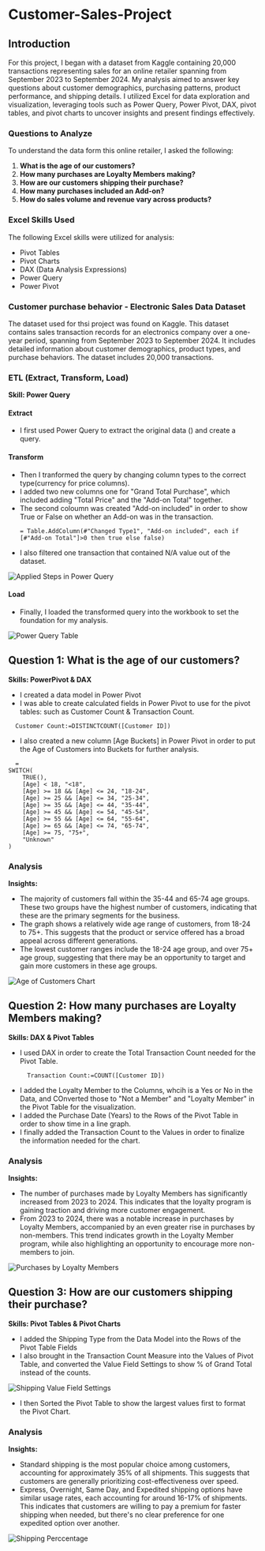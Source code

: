 # Customer-Sales-Project

## Introduction

For this project, I began with a dataset from Kaggle containing 20,000 transactions representing sales for an online retailer spanning from September 2023 to September 2024. My analysis aimed to answer key questions about customer demographics, purchasing patterns, product performance, and shipping details. I utilized Excel for data exploration and visualization, leveraging tools such as Power Query, Power Pivot, DAX, pivot tables, and pivot charts to uncover insights and present findings effectively.

### Questions to Analyze

To understand the data form this online retailer, I asked the following:

1. **What is the age of our customers?**
2. **How many purchases are Loyalty Members making?**
3. **How are our customers shipping their purchase?**
4. **How many purchases included an Add-on?**
5. **How do sales volume and revenue vary across products?**

### Excel Skills Used

The following Excel skills were utilized for analysis:

* Pivot Tables
* Pivot Charts
* DAX (Data Analysis Expressions)
* Power Query
* Power Pivot

### Customer purchase behavior - Electronic Sales Data Dataset

The dataset used for thsi project was found on Kaggle. This dataset contains sales transaction records for an electronics company over a one-year period, spanning from September 2023 to September 2024. It includes detailed information about customer demographics, product types, and purchase behaviors. The dataset includes 20,000 transactions.

### ETL (Extract, Transform, Load)
**Skill: Power Query**

#### Extract
* I first used Power Query to extract the original data () and create a query.

#### Transform
* Then I tranformed the query by changing column types to the correct type(currency for price columns).
* I added two new columns one for "Grand Total Purchase", which included adding "Total Price" and the "Add-on Total" together.
* The second coloumn was created "Add-on included" in order to show True or False on whether an Add-on was in the transaction.
  ```
  = Table.AddColumn(#"Changed Type1", "Add-on included", each if [#"Add-on Total"]>0 then true else false)
  ```
* I also filtered one transaction that contained N/A value out of the dataset.
  
![Applied Steps in Power Query](https://github.com/robbrody/Customer-Sales-Project/blob/main/images/Power_query_applied_steps.png)
  
#### Load
* Finally, I loaded the transformed query into the workbook to set the foundation for my analysis.

![Power Query Table](https://github.com/robbrody/Customer-Sales-Project/blob/main/images/Power_query_full.png)

## Question 1: **What is the age of our customers?**
**Skills: PowerPivot & DAX**

* I created a data model in Power Pivot
* I was able to create calculated fields in Power Pivot to use for the pivot tables: such as Customer Count & Transaction Count.
``` DAX
  Customer Count:=DISTINCTCOUNT([Customer ID])
```
* I also created a new column [Age Buckets] in Power Pivot in order to put the Age of Customers into Buckets for further analysis.
``` DAX
  = 
SWITCH(
    TRUE(),
    [Age] < 18, "<18",
    [Age] >= 18 && [Age] <= 24, "18-24",
    [Age] >= 25 && [Age] <= 34, "25-34",
    [Age] >= 35 && [Age] <= 44, "35-44",
    [Age] >= 45 && [Age] <= 54, "45-54",
    [Age] >= 55 && [Age] <= 64, "55-64",
    [Age] >= 65 && [Age] <= 74, "65-74",
    [Age] >= 75, "75+",
    "Unknown"
)
```
### Analysis
**Insights:**
* The majority of customers fall within the 35-44 and 65-74 age groups. These two groups have the highest number of customers, indicating that these are the primary segments for the business.
* The graph shows a relatively wide age range of customers, from 18-24 to 75+. This suggests that the product or service offered has a broad appeal across different generations.
* The lowest customer ranges include the 18-24 age group, and over 75+ age group, suggesting that there may be an opportunity to target and gain more customers in these age groups.

![Age of Customers Chart](https://github.com/robbrody/Customer-Sales-Project/blob/main/images/Age_of_customers.png)


## Question 2: **How many purchases are Loyalty Members making?**
**Skills: DAX & Pivot Tables**

* I used DAX in order to create the Total Transaction Count needed for the Pivot Table.
  ``` DAX
    Transaction Count:=COUNT([Customer ID])
  ```
* I added the Loyalty Member to the Columns, whcih is a Yes or No in the Data, and COnverted those to "Not a Member" and "Loyalty Member" in the Pivot Table for the visualization.
* I added the Purchase Date (Years) to the Rows of the Pivot Table in order to show time in a line graph.
* I finally added the Transaction Count to the Values in order to finalize the information needed for the chart.

### Analysis
**Insights:**
* The number of purchases made by Loyalty Members has significantly increased from 2023 to 2024. This indicates that the loyalty program is gaining traction and driving more customer engagement.
* From 2023 to 2024, there was a notable increase in purchases by Loyalty Members, accompanied by an even greater rise in purchases by non-members. This trend indicates growth in the Loyalty Member program, while also highlighting an opportunity to encourage more non-members to join.

![Purchases by Loyalty Members](https://github.com/robbrody/Customer-Sales-Project/blob/main/images/Loyalty_members.png)


## Question 3: **How are our customers shipping their purchase?**
**Skills: Pivot Tables & Pivot Charts**

* I added the Shipping Type from the Data Model into the Rows of the Pivot Table Fields
* I also brought in the Transaction Count Measure into the Values of Pivot Table, and converted the Value Field Settings to show % of Grand Total instead of the counts.

![Shipping Value Field Settings]()
* I then Sorted the Pivot Table to show the largest values first to format the Pivot Chart.

### Analysis
**Insights:**
* Standard shipping is the most popular choice among customers, accounting for approximately 35% of all shipments. This suggests that customers are generally prioritizing cost-effectiveness over speed.
* Express, Overnight, Same Day, and Expedited shipping options have similar usage rates, each accounting for around 16-17% of shipments. This indicates that customers are willing to pay a premium for faster shipping when needed, but there's no clear preference for one expedited option over another.

![Shipping Perccentage]()
